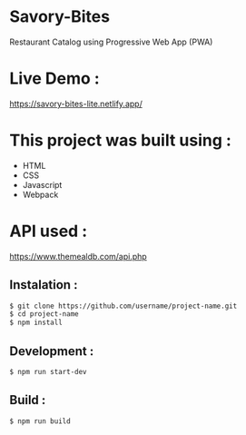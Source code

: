 # Savory-Bites
Restaurant Catalog using Progressive Web App (PWA)

# Live Demo :
https://savory-bites-lite.netlify.app/

# This project was built using :
- HTML
- CSS
- Javascript
- Webpack

# API used :
https://www.themealdb.com/api.php

## Instalation :
```bash
$ git clone https://github.com/username/project-name.git
$ cd project-name
$ npm install
```

## Development :
```bash
$ npm run start-dev
```

## Build :
```bash
$ npm run build
```
